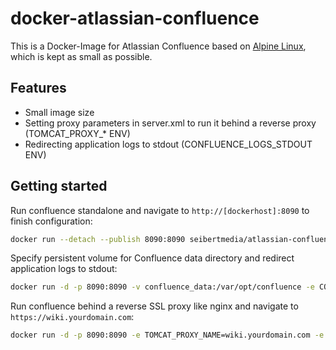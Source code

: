 # docker-atlassian-confluence

This is a Docker-Image for Atlassian Confluence based on [Alpine Linux](http://alpinelinux.org/), which is kept as small as possible.

## Features

* Small image size
* Setting proxy parameters in server.xml to run it behind a reverse proxy (TOMCAT_PROXY_* ENV)
* Redirecting application logs to stdout (CONFLUENCE_LOGS_STDOUT ENV)

## Getting started

Run confluence standalone and navigate to `http://[dockerhost]:8090` to finish configuration:

```bash
docker run --detach --publish 8090:8090 seibertmedia/atlassian-confluence:latest
```

Specify persistent volume for Confluence data directory and redirect application logs to stdout:

```bash
docker run -d -p 8090:8090 -v confluence_data:/var/opt/confluence -e CONFLUENCE_LOGS_STDOUT=1 seibertmedia/atlassian-confluence:latest
```

Run confluence behind a reverse SSL proxy like nginx and navigate to `https://wiki.yourdomain.com`:

```bash
docker run -d -p 8090:8090 -e TOMCAT_PROXY_NAME=wiki.yourdomain.com -e TOMCAT_PROXY_PORT=443 -e TOMCAT_PROXY_SCHEME=https seibertmedia/atlassian-confluence:latest
```